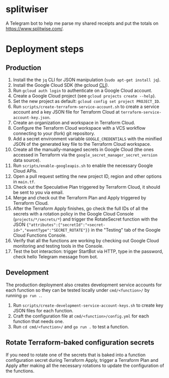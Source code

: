 # splitwiser

A Telegram bot to help me parse my shared receipts and put the totals on https://www.splitwise.com/.

# Deployment steps

## Production

1. Install the the `jq` CLI for JSON manipulation (`sudo apt-get install jq`).
2. Install the Google Cloud SDK (the gcloud [CLI](https://cloud.google.com/sdk/docs/install)).
3. Run `gcloud auth login` to authenticate on a Google Cloud account.
4. Create a Google Cloud project (see `gcloud projects create --help`).
5. Set the new project as default: `gcloud config set project PROJECT_ID`.
6. Run `scripts/create-terraform-service-account.sh` to create a service account and a key JSON file for Terraform Cloud at `terraform-service-account-key.json`.
7. Create an organization and workspace in Terraform Cloud.
8. Configure the Terraform Cloud workspace with a VCS workflow connecting to your (fork) git repository.
9. Add a secret environment variable `GOOGLE_CREDENTIALS` with the minified JSON of the generated key file to the Terraform Cloud workspace.
10. Create all the manually-managed secrets in Google Cloud (the ones accessed in Terraform via the `google_secret_manager_secret_version` data source).
11. Run `scripts/enable-googleapis.sh` to enable the necessary Google Cloud APIs.
12. Open a pull request setting the new project ID, region and other options in `main.tf`.
13. Check out the Speculative Plan triggered by Terraform Cloud, it should be sent to you via email.
14. Merge and check out the Terraform Plan and Apply triggered by Terraform Cloud.
15. After the Terraform Apply finishes, go check the full IDs of all the secrets with a rotation policy in the Google Cloud Console (`projects/*/secrets/*`) and trigger the RotateSecret function with the JSON `{"attributes":{"secretId":"<secret-id>","eventType":"SECRET_ROTATE"}}` in the "Testing" tab of the Google Cloud Functions Console.
16. Verify that all the functions are working by checking out Google Cloud monitoring and testing tools in the Console.
17. Test the bot interaction: trigger StartBot via HTTP, type in the password, check hello Telegram message from bot.

## Development

The production deployment also creates development service accounts for each function so they can be tested locally under `cmd/<function>/` by running `go run .`.

1. Run `scripts/create-development-service-account-keys.sh` to create key JSON files for each function.
2. Craft the configuration file at `cmd/<function>/config.yml` for each function that needs one.
3. Run `cd cmd/<function>/` and `go run .` to test a function.

## Rotate Terraform-baked configuration secrets

If you need to rotate one of the secrets that is baked into a function configuration secret during Terraform Apply, trigger a Terraform Plan and Apply after making all the necessary rotations to update the configuration of the functions.
